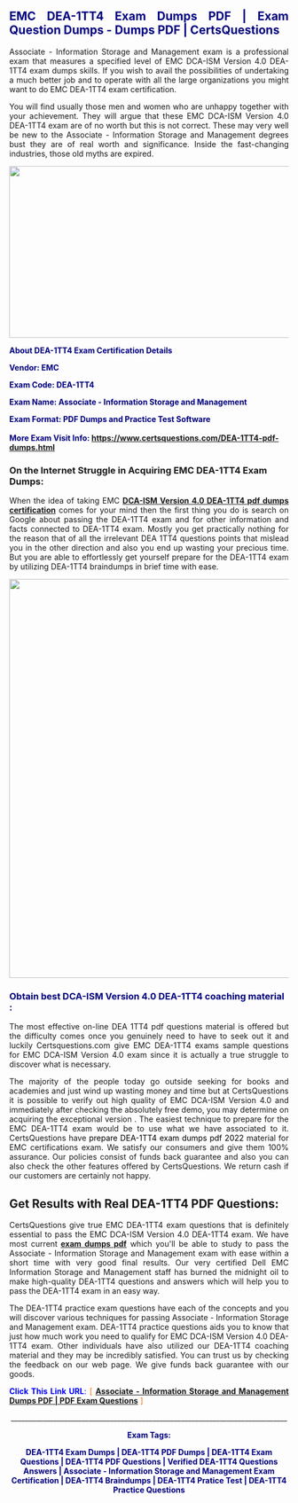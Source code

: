 <h2 style="text-align: justify;"><span style="color: #000080;">EMC DEA-1TT4 Exam Dumps PDF | Exam Question Dumps - Dumps PDF | CertsQuestions</span></h2>
<p style="text-align: justify;">Associate - Information Storage and Management exam is a professional exam that measures a specified level of EMC DCA-ISM  Version 4.0 DEA-1TT4 exam dumps skills. If you wish to avail the possibilities of undertaking a much better job and to operate with all the large organizations you might want to do EMC DEA-1TT4 exam certification.</p>
<p style="text-align: justify;">You will find usually those men and women who are unhappy together with your achievement. They will argue that these EMC DCA-ISM  Version 4.0 DEA-1TT4 exam are of no worth but this is not correct. These may very well be new to the Associate - Information Storage and Management degrees bust they are of real worth and significance. Inside the fast-changing industries, those old myths are expired.</p>
<p><img style="display: block; margin-left: auto; margin-right: auto;" src="https://i.imgur.com/eaP4ae9.png" width="840" height="310" /></p>
<p><span style="color: #000080;"><strong>About DEA-1TT4 Exam Certification Details</strong></span></p>
<p><span style="color: #000080;"><strong>Vendor: EMC<br /></strong></span></p>
<p><span style="color: #000080;"><strong>Exam Code: DEA-1TT4</strong></span></p>
<p><span style="color: #000080;"><strong>Exam Name: Associate - Information Storage and Management</strong></span></p>
<p><span style="color: #000080;"><strong>Exam Format: PDF Dumps and Practice Test Software<br /><br />More Exam Visit Info: <span style="color: #ff6600;"><a href="https://www.certsquestions.com/DEA-1TT4-pdf-dumps.html">https://www.certsquestions.com/DEA-1TT4-pdf-dumps.html</a></span></strong></span></p>
<h3>On the Internet Struggle in Acquiring EMC DEA-1TT4 Exam Dumps:</h3>
<p style="text-align: justify;">When the idea of taking EMC <a href="https://www.certsquestions.com/DEA-1TT4-pdf-dumps.html"><strong>DCA-ISM  Version 4.0 DEA-1TT4 pdf dumps certification</strong></a> comes for your mind then the first thing you do is search on Google about passing the DEA-1TT4 exam and for other information and facts connected to DEA-1TT4 exam. Mostly you get practically nothing for the reason that of all the irrelevant DEA 1TT4 questions points that mislead you in the other direction and also you end up wasting your precious time. But you are able to effortlessly get yourself prepare for the DEA-1TT4 exam by utilizing DEA-1TT4 braindumps in brief time with ease.</p>
<p><a href="https://www.certsquestions.com/DEA-1TT4-pdf-dumps.html"><img style="display: block; margin-left: auto; margin-right: auto;" src="https://i.imgur.com/pxhoKQ2.png" width="720" /></a></p>
<h3><span style="color: #000080;">Obtain best DCA-ISM  Version 4.0 DEA-1TT4 coaching material :</span></h3>
<p style="text-align: justify;">The most effective on-line DEA 1TT4 pdf questions material is offered but the difficulty comes once you genuinely need to have to seek out it and luckily Certsquestions.com give EMC DEA-1TT4 exams sample questions for EMC DCA-ISM  Version 4.0 exam since it is actually a true struggle to discover what is necessary.</p>
<p style="text-align: justify;">The majority of the people today go outside seeking for books and academies and just wind up wasting money and time but at CertsQuestions it is possible to verify out high quality of EMC DCA-ISM  Version 4.0 and immediately after checking the absolutely free demo, you may determine on acquiring the exceptional version . The easiest technique to prepare for the EMC DEA-1TT4 exam would be to use what we have associated to it. CertsQuestions have <span style="color: #000000;">prepare DEA-1TT4 exam dumps pdf 2022</span> material for EMC certifications exam. We satisfy our consumers and give them 100% assurance. Our policies consist of funds back guarantee and also you can also check the other features offered by CertsQuestions. We return cash if our customers are certainly not happy.</p>
<h2>Get Results with Real DEA-1TT4 PDF Questions:</h2>
<p style="text-align: justify;">CertsQuestions give true EMC DEA-1TT4 exam questions that is definitely essential to pass the EMC DCA-ISM  Version 4.0 DEA-1TT4 exam. We have most current<strong>&nbsp;<a href="https://www.certsquestions.com/">exam dumps pdf</a></strong>&nbsp;which you'll be able to study to pass the Associate - Information Storage and Management exam with ease within a short time with very good final results. Our very certified Dell EMC Information Storage and Management staff has burned the midnight oil to make high-quality DEA-1TT4 questions and answers which will help you to pass the DEA-1TT4 exam in an easy way.</p>
<p style="text-align: justify;">The DEA-1TT4 practice exam questions have each of the concepts and you will discover various techniques for passing Associate - Information Storage and Management exam. DEA-1TT4 practice questions aids you to know that just how much work you need to qualify for EMC DCA-ISM  Version 4.0 DEA-1TT4 exam. Other individuals have also utilized our DEA-1TT4 coaching material and they may be incredibly satisfied. You can trust us by checking the feedback on our web page. We give funds back guarantee with our goods.</p>
<p style="text-align: justify;"><span style="color: #0000ff;"><strong>Click This Link URL</strong>:</span> <span style="color: #ff6600;">[ <strong><a href="https://www.certsquestions.com/dell-emc-information-storage-and-management-certification.html">Associate - Information Storage and Management Dumps PDF | PDF Exam Questions</a></strong> ]</span></p>
<p style="text-align: center;">______________________________________________________________________________</p>
<p style="text-align: center;"><span style="color: #000080;"><strong>Exam Tags:</strong></span></p>
<p style="text-align: center;"><span style="color: #000080;"><strong>DEA-1TT4 Exam Dumps | DEA-1TT4 PDF Dumps | DEA-1TT4 Exam Questions | DEA-1TT4 PDF Questions | Verified DEA-1TT4 Questions Answers | Associate - Information Storage and Management Exam Certification | DEA-1TT4 Braindumps | DEA-1TT4 Pratice Test | DEA-1TT4 Practice Questions</strong></span></p>
